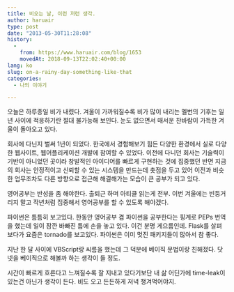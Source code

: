 ```yaml
---
title: 비오는 날, 이런 저런 생각.
author: haruair
type: post
date: "2013-05-30T11:28:08"
history:
  - 
    from: https://www.haruair.com/blog/1653
    movedAt: 2018-09-13T22:02:40+00:00
lang: ko
slug: on-a-rainy-day-something-like-that
categories:
  - 나의 이야기

---
```

오늘은 하루종일 비가 내렸다. 겨울이 가까워질수록 비가 많이 내리는 멜번의 기후는 일년 사이에 적응하기란 절대 불가능해 보인다. 눈도 없으면서 매서운 찬바람이 가득한 겨울이 돌아오고 있다.

회사에 다닌지 벌써 1년이 되었다. 한국에서 경험해보기 힘든 다양한 환경에서 실로 다양한 웹사이트, 웹어플리케이션 개발에 참여할 수 있었다. 이전에 다니던 회사는 기술력이 기반이 아니었던 곳이라 창발적인 아이디어를 빠르게 구현하는 것에 집중했던 반면 지금의 회사는 안정적이고 신뢰할 수 있는 시스템을 만드는데 촛점을 두고 있어 이전과 비슷한 업무조차도 다른 방향으로 접근해 해결해가는 모습이 큰 공부가 되고 있다.

영어공부는 반성을 좀 해야한다. 출퇴근 하며 아티클 읽는게 전부. 이번 겨울에는 빈둥거리지 말고 작년처럼 집중해서 영어공부를 할 수 있도록 해야겠다.

파이썬은 틈틈히 보고있다. 한동안 영어공부 겸 파이썬을 공부한다는 핑계로 PEPs 번역을 했는데 일이 잠깐 바빠진 틈에 손을 놓고 있다. 이건 분명 게으름인데. Flask를 살펴보다가 요즘은 tornado를 보고있다. 파이썬은 이미 멋진 패키지들이 많아서 참 좋다.

지난 한 달 사이에 VBScript랑 씨름을 했는데 그 덕분에 베이직 문법이랑 친해졌다. 닷넷을 베이직으로 해볼까 하는 생각이 들 정도.

시간이 빠르게 흐른다고 느껴질수록 잘 지내고 있다기보단 내 삶 어딘가에 time-leak이 있는건 아닌가 생각이 든다. 비도 오고 든든하게 저녁 챙겨먹어야지.